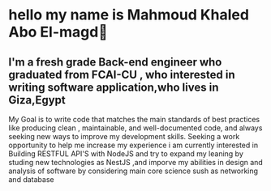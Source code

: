 # hello my name is Mahmoud Khaled Abo El-magd👋

## I'm a fresh grade Back-end engineer who graduated from FCAI-CU , who interested in writing software application,who lives in Giza,Egypt
My Goal is to write code that matches the main standards of best practices like producing clean ,
maintainable, and well-documented code, and always seeking new ways to improve my development skills. Seeking a work opportunity to help me increase my experience 
i am currently interested in Building RESTFUL API'S with NodeJS and try to expand my leaning by studing new technologies as NestJS ,and imporve my abilities in design and analysis of software by considering main core science sush as networking and database 
